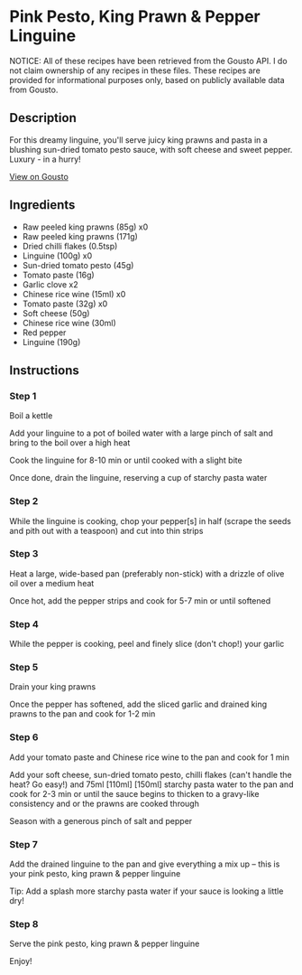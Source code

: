 # Pink Pesto, King Prawn & Pepper Linguine

NOTICE: All of these recipes have been retrieved from the Gousto API. I do not claim ownership of any recipes in these files. These recipes are provided for informational purposes only, based on publicly available data from Gousto.

## Description

For this dreamy linguine, you'll serve juicy king prawns and pasta in a blushing sun-dried tomato pesto sauce, with soft cheese and sweet pepper. Luxury - in a hurry!

[View on Gousto](https://www.gousto.co.uk/recipes/cookbook/pink-pesto-prawn-pepper-linguine)

## Ingredients

- Raw peeled king prawns (85g) x0
- Raw peeled king prawns (171g)
- Dried chilli flakes (0.5tsp)
- Linguine (100g) x0
- Sun-dried tomato pesto (45g)
- Tomato paste (16g)
- Garlic clove x2
- Chinese rice wine (15ml) x0
- Tomato paste (32g) x0
- Soft cheese (50g)
- Chinese rice wine (30ml)
- Red pepper
- Linguine (190g)

## Instructions


### Step 1

Boil a kettle

Add your linguine to a pot of boiled water with a large pinch of salt and bring to the boil over a high heat

Cook the linguine for 8-10 min or until cooked with a slight bite

Once done, drain the linguine, reserving a cup of starchy pasta water


### Step 2

While the linguine is cooking, chop your pepper[s] in half (scrape the seeds and pith out with a teaspoon) and cut into thin strips


### Step 3

Heat a large, wide-based pan (preferably non-stick) with a drizzle of olive oil over a medium heat

Once hot, add the pepper strips and cook for 5-7 min or until softened


### Step 4

While the pepper is cooking, peel and finely slice (don't chop!) your garlic


### Step 5

Drain your king prawns

Once the pepper has softened, add the sliced garlic and drained king prawns to the pan and cook for 1-2 min


### Step 6

Add your tomato paste and Chinese rice wine to the pan and cook for 1 min

Add your soft cheese, sun-dried tomato pesto, chilli flakes (can't handle the heat? Go easy!) and 75ml<span class="text-danger"> <span class="text-purple">[110ml]</span> [150ml]</span> starchy pasta water to the pan and cook for 2-3 min or until the sauce begins to thicken to a gravy-like consistency and or the prawns are cooked through

Season with a generous pinch of salt and pepper


### Step 7

Add the drained linguine to the pan and give everything a mix up – this is your pink pesto, king prawn & pepper linguine

Tip: Add a splash more starchy pasta water if your sauce is looking a little dry!

### Step 8

Serve the pink pesto, king prawn & pepper linguine

Enjoy!

